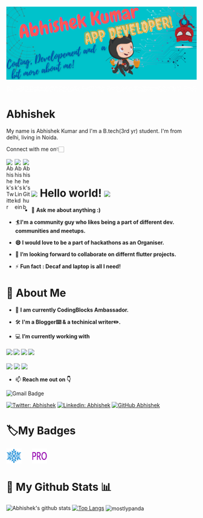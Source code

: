 ![](abhi.png)

![Hello](Hello.gif)
# Abhishek

My name is Abhishek Kumar and I'm a B.tech(3rd yr) student. I'm from delhi, living in Noida.

Connect with me on👇🏻 
<br>
 <br>
 <a href="https://twitter.com/_Abhishek_k10">
  <img align="left" alt="Abhishek's Twitter" width="22px" src="https://cdn.jsdelivr.net/npm/simple-icons@v3/icons/twitter.svg" />
</a>
<a href="https://www.linkedin.com/in/abhishek-k-371076b8/">
  <img align="left" alt="Abhishek's Linkdein" width="22px" src="https://cdn.jsdelivr.net/npm/simple-icons@v3/icons/linkedin.svg" />
</a>
<a href="https://github.com/DOOMSTERR">
  <img align="left" alt="Abhishek's Github" width="22px" src="https://cdn.jsdelivr.net/npm/simple-icons@v3/icons/github.svg" />
</a>
<br>
<br>

# <img src="https://github.com/TheDudeThatCode/TheDudeThatCode/blob/master/Assets/Hi.gif" width="29px"> Hello world!&nbsp;<img src="https://github.com/TheDudeThatCode/TheDudeThatCode/blob/master/Assets/Earth.gif" width="24px">
- 💬 **Ask me about anything :)** 

- 🏄‍**I'm a community guy who likes being a part of different dev. communities and meetups.**

- **😄 I would love to be a part of hackathons as an Organiser.**

- 👯 **I’m looking forward to collaborate on differnt flutter projects.**

- ⚡ **Fun fact : Decaf and laptop is all I need!**



# 🧐 About Me
- 🌱 **I am currently CodingBlocks Ambassador.**

- 🛠️ **I'm a Blogger⌨️ & a techinical writer✏️.**

- 💻 **I’m currently working with**
#### ![](https://img.shields.io/badge/C%20programming-%F0%9F%8C%80-orange)  ![](https://img.shields.io/badge/C%2B%2B-%F0%9F%8C%8C-yellow) ![](https://img.shields.io/badge/Dart-%F0%9F%8E%AF-success)  ![](https://img.shields.io/badge/Flutter-%E2%98%84%EF%B8%8F-blue) 
![](https://img.shields.io/badge/Firebase-%F0%9F%94%A5-brightgreen)  ![](https://img.shields.io/badge/App%20Dev.-%F0%9F%93%B1-blueviolet)  ![](https://img.shields.io/badge/Google%20Cloud%20Platform-%E2%98%81%EF%B8%8F-9cf)

- 📫 **Reach me out on 👇** 

![Gmail Badge](https://img.shields.io/badge/-abhishek_kumar_007@yahoo.com-c14438?style=flat-square&logo=Gmail&logoColor=white&link=mailto:abhishek_kumar_007@yahoo.com)

[![Twitter: Abhishek](https://img.shields.io/twitter/follow/_Abhishek_k10?style=social)](https://twitter.com/_Abhishek_k10)
[![Linkedin: Abhishek](https://img.shields.io/badge/-Abhisek-blue?style=flat-square&logo=Linkedin&logoColor=white&link=https://www.linkedin.com/in/abhishek-k-371076b8/)](https://www.linkedin.com/in/abhishek-k-371076b8/)
[![GitHub Abhishek](https://img.shields.io/github/followers/DOOMSTERR?label=follow&style=social)](https://github.com/DOOMSTERR)

# 🏷️My Badges
<a href='https://archiveprogram.github.com/'><img src='https://raw.githubusercontent.com/acervenky/animated-github-badges/master/assets/acbadge.gif' width='40' height='40'></a>  <a href='https://github.com/pricing'><img src='https://raw.githubusercontent.com/acervenky/animated-github-badges/master/assets/pro.gif' width='40' height='40'></a>

# 🐾 My Github Stats 📊

![Abhishek's github stats](https://github-readme-stats.vercel.app/api?username=DOOMSTERR&count_private=true&show_icons=true&theme=shades-of-purple&show_icons=true)
[![Top Langs](https://github-readme-stats.vercel.app/api/top-langs/?username=DOOMSTERR&layout=compact&langs_count=8&theme=dracula&show_icons=true)](https://github.com/anuraghazra/github-readme-stats)
<img align="center" src="https://github-readme-streak-stats.herokuapp.com/?user=DOOMSTERR&count_private=true&theme=radical" alt="mostlypanda">

